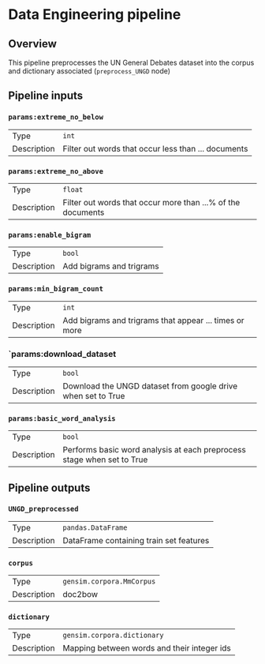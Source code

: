 # Data Engineering pipeline


## Overview

This pipeline preprocesses the UN General Debates dataset into the corpus and dictionary associated (`preprocess_UNGD` node)

## Pipeline inputs


### `params:extreme_no_below`

|      |                    |
| ---- | ------------------ |
| Type | `int` |
| Description | Filter out words that occur less than ... documents |

### `params:extreme_no_above`

|      |                    |
| ---- | ------------------ |
| Type | `float` |
| Description | Filter out words that occur more than ...% of the documents |

### `params:enable_bigram`

|      |                    |
| ---- | ------------------ |
| Type | `bool` |
| Description | Add bigrams and trigrams |

### `params:min_bigram_count`

|      |                    |
| ---- | ------------------ |
| Type | `int` |
| Description | Add bigrams and trigrams that appear ... times or more |

### `params:download_dataset

|      |                    |
| ---- | ------------------ |
| Type | `bool` |
| Description | Download the UNGD dataset from google drive when set to True |

### `params:basic_word_analysis`

|      |                    |
| ---- | ------------------ |
| Type | `bool` |
| Description | Performs basic word analysis at each preprocess stage when set to True |

## Pipeline outputs

### `UNGD_preprocessed`

|      |                    |
| ---- | ------------------ |
| Type | `pandas.DataFrame` |
| Description | DataFrame containing train set features |

### `corpus`

|      |                    |
| ---- | ------------------ |
| Type | `gensim.corpora.MmCorpus` |
| Description | doc2bow |

### `dictionary`

|      |                    |
| ---- | ------------------ |
| Type | `gensim.corpora.dictionary` |
| Description | Mapping between words and their integer ids |

